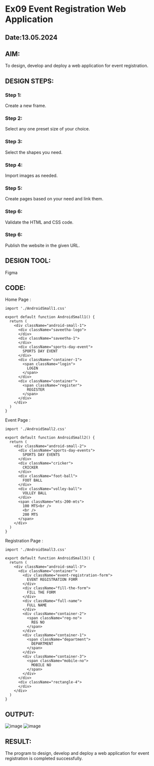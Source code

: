# Ex09 Event Registration Web Application
## Date:13.05.2024

## AIM:
To design, develop and deploy a web application for event registration.

## DESIGN STEPS:

### Step 1:
Create a new frame.

### Step 2:
Select any one preset size of your choice.

### Step 3:
Select the shapes you need.

### Step 4:
Import images as needed.

### Step 5:
Create pages based on your need and link them.

### Step 6:

Validate the HTML and CSS code.

### Step 6:

Publish the website in the given URL.

## DESIGN TOOL:
Figma

## CODE:
Home Page :
```
import './AndroidSmall1.css'

export default function AndroidSmall1() {
  return (
    <div className="android-small-1">
      <div className="saveetha-logo">
      </div>
      <div className="saveetha-1">
      </div>
      <div className="sports-day-event">
        SPORTS DAY EVENT
      </div>
      <div className="container-1">
        <span className="login">
          LOGIN
        </span>
      </div>
      <div className="container">
        <span className="register">
          REGISTER
        </span>
      </div>
    </div>
  )
}
```
Event Page :
```
import './AndroidSmall2.css'

export default function AndroidSmall2() {
  return (
    <div className="android-small-2">
      <div className="sports-day-events">
        SPORTS DAY EVENTS
      </div>
      <div className="cricker">
        CRICKER
      </div>
      <div className="foot-ball">
        FOOT BALL
      </div>
      <div className="volley-ball">
        VOLLEY BALL
      </div>
      <span className="mts-200-mts">
        100 MTS<br />
        <br />
        200 MTS
      </span>
    </div>
  )
}
```
Registration Page :
```
import './AndroidSmall3.css'

export default function AndroidSmall3() {
  return (
    <div className="android-small-3">
      <div className="container">
        <div className="event-registration-form">
          EVENT REGISTRATION FORM
        </div>
        <div className="fill-the-form">
          FILL THE FORM
        </div>
        <div className="full-name">
          FULL NAME
        </div>
        <div className="container-2">
          <span className="reg-no">
            REG NO
          </span>
        </div>
        <div className="container-1">
          <span className="department">
            DEPARTMENT
          </span>
        </div>
        <div className="container-3">
          <span className="mobile-no">
            MOBILE NO
          </span>
        </div>
      </div>
      <div className="rectangle-4">
      </div>
    </div>
  )
}
```

## OUTPUT:
![image](https://github.com/vksachin2018/Figma/assets/149366019/280359bd-bc6f-41e7-b3e6-fbee1076056a)
![image](https://github.com/vksachin2018/Figma/assets/149366019/280359bd-bc6f-41e7-b3e6-fbee1076056a)



## RESULT:
The program to design, develop and deploy a web application for event registration is completed successfully.

